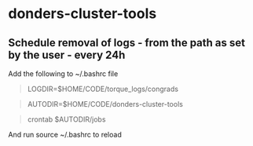 # donders-cluster-tools

## Schedule removal of logs - from the path as set by the user - every 24h

Add the following to ~/.bashrc file
>LOGDIR=$HOME/CODE/torque_logs/congrads

>AUTODIR=$HOME/CODE/donders-cluster-tools

>crontab $AUTODIR/jobs

And run 
source ~/.bashrc to reload
